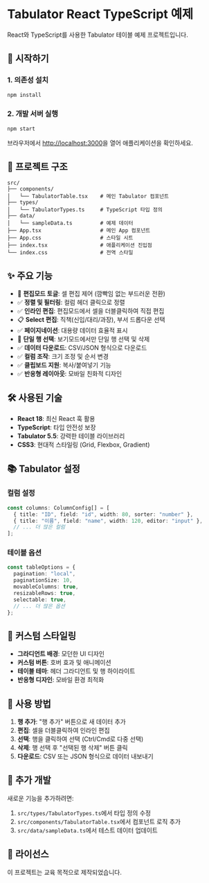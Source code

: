 # Tabulator React TypeScript 예제

React와 TypeScript를 사용한 Tabulator 테이블 예제 프로젝트입니다.

## 🚀 시작하기

### 1. 의존성 설치
```bash
npm install
```

### 2. 개발 서버 실행
```bash
npm start
```

브라우저에서 [http://localhost:3000](http://localhost:3000)을 열어 애플리케이션을 확인하세요.

## 📁 프로젝트 구조

```
src/
├── components/
│   └── TabulatorTable.tsx    # 메인 Tabulator 컴포넌트
├── types/
│   └── TabulatorTypes.ts     # TypeScript 타입 정의
├── data/
│   └── sampleData.ts         # 예제 데이터
├── App.tsx                   # 메인 App 컴포넌트
├── App.css                   # 스타일 시트
├── index.tsx                 # 애플리케이션 진입점
└── index.css                 # 전역 스타일
```

## ✨ 주요 기능

- 🔄 **편집모드 토글**: 셀 편집 제어 (깜빡임 없는 부드러운 전환)
- ✅ **정렬 및 필터링**: 컬럼 헤더 클릭으로 정렬
- ✅ **인라인 편집**: 편집모드에서 셀을 더블클릭하여 직접 편집
- 📋 **Select 편집**: 직책(신입/대리/과장), 부서 드롭다운 선택
- ✅ **페이지네이션**: 대용량 데이터 효율적 표시
- 🎯 **단일 행 선택**: 보기모드에서만 단일 행 선택 및 삭제
- ✅ **데이터 다운로드**: CSV/JSON 형식으로 다운로드
- ✅ **컬럼 조작**: 크기 조정 및 순서 변경
- ✅ **클립보드 지원**: 복사/붙여넣기 기능
- ✅ **반응형 레이아웃**: 모바일 친화적 디자인

## 🛠️ 사용된 기술

- **React 18**: 최신 React 훅 활용
- **TypeScript**: 타입 안전성 보장
- **Tabulator 5.5**: 강력한 테이블 라이브러리
- **CSS3**: 현대적 스타일링 (Grid, Flexbox, Gradient)

## 📚 Tabulator 설정

### 컬럼 설정
```typescript
const columns: ColumnConfig[] = [
  { title: "ID", field: "id", width: 80, sorter: "number" },
  { title: "이름", field: "name", width: 120, editor: "input" },
  // ... 더 많은 컬럼
];
```

### 테이블 옵션
```typescript
const tableOptions = {
  pagination: "local",
  paginationSize: 10,
  movableColumns: true,
  resizableRows: true,
  selectable: true,
  // ... 더 많은 옵션
};
```

## 🎨 커스텀 스타일링

- **그라디언트 배경**: 모던한 UI 디자인
- **커스텀 버튼**: 호버 효과 및 애니메이션
- **테이블 테마**: 헤더 그라디언트 및 행 하이라이트
- **반응형 디자인**: 모바일 환경 최적화

## 📝 사용 방법

1. **행 추가**: "행 추가" 버튼으로 새 데이터 추가
2. **편집**: 셀을 더블클릭하여 인라인 편집
3. **선택**: 행을 클릭하여 선택 (Ctrl/Cmd로 다중 선택)
4. **삭제**: 행 선택 후 "선택된 행 삭제" 버튼 클릭
5. **다운로드**: CSV 또는 JSON 형식으로 데이터 내보내기

## 🔧 추가 개발

새로운 기능을 추가하려면:

1. `src/types/TabulatorTypes.ts`에서 타입 정의 수정
2. `src/components/TabulatorTable.tsx`에서 컴포넌트 로직 추가
3. `src/data/sampleData.ts`에서 테스트 데이터 업데이트

## 📄 라이선스

이 프로젝트는 교육 목적으로 제작되었습니다.